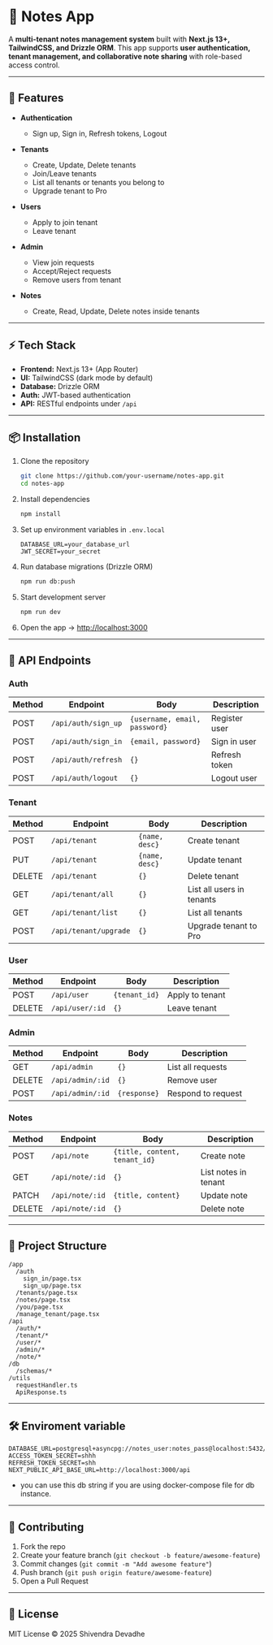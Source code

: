 # 📒 Notes App

A **multi-tenant notes management system** built with **Next.js 13+, TailwindCSS, and Drizzle ORM**.
This app supports **user authentication, tenant management, and collaborative note sharing** with role-based access control.

---

## 🚀 Features

* **Authentication**

  * Sign up, Sign in, Refresh tokens, Logout
* **Tenants**

  * Create, Update, Delete tenants
  * Join/Leave tenants
  * List all tenants or tenants you belong to
  * Upgrade tenant to Pro
* **Users**

  * Apply to join tenant
  * Leave tenant
* **Admin**

  * View join requests
  * Accept/Reject requests
  * Remove users from tenant
* **Notes**

  * Create, Read, Update, Delete notes inside tenants

---

## ⚡ Tech Stack

* **Frontend:** Next.js 13+ (App Router)
* **UI:** TailwindCSS (dark mode by default)
* **Database:** Drizzle ORM
* **Auth:** JWT-based authentication
* **API:** RESTful endpoints under `/api`

---

## 📦 Installation

1. Clone the repository

   ```bash
   git clone https://github.com/your-username/notes-app.git
   cd notes-app
   ```

2. Install dependencies

   ```bash
   npm install
   ```

3. Set up environment variables in `.env.local`

   ```env
   DATABASE_URL=your_database_url
   JWT_SECRET=your_secret
   ```

4. Run database migrations (Drizzle ORM)

   ```bash
   npm run db:push
   ```

5. Start development server

   ```bash
   npm run dev
   ```

6. Open the app → [http://localhost:3000](http://localhost:3000)

---

## 🔑 API Endpoints

### Auth

| Method | Endpoint            | Body                          | Description   |
| ------ | ------------------- | ----------------------------- | ------------- |
| POST   | `/api/auth/sign_up` | `{username, email, password}` | Register user |
| POST   | `/api/auth/sign_in` | `{email, password}`           | Sign in user  |
| POST   | `/api/auth/refresh` | `{}`                          | Refresh token |
| POST   | `/api/auth/logout`  | `{}`                          | Logout user   |

### Tenant

| Method | Endpoint              | Body           | Description               |
| ------ | --------------------- | -------------- | ------------------------- |
| POST   | `/api/tenant`         | `{name, desc}` | Create tenant             |
| PUT    | `/api/tenant`         | `{name, desc}` | Update tenant             |
| DELETE | `/api/tenant`         | `{}`           | Delete tenant             |
| GET    | `/api/tenant/all`     | `{}`           | List all users in tenants |
| GET    | `/api/tenant/list`    | `{}`           | List all tenants          |
| POST   | `/api/tenant/upgrade` | `{}`           | Upgrade tenant to Pro     |

### User

| Method | Endpoint        | Body          | Description     |
| ------ | --------------- | ------------- | --------------- |
| POST   | `/api/user`     | `{tenant_id}` | Apply to tenant |
| DELETE | `/api/user/:id` | `{}`          | Leave tenant    |

### Admin

| Method | Endpoint         | Body         | Description        |
| ------ | ---------------- | ------------ | ------------------ |
| GET    | `/api/admin`     | `{}`         | List all requests  |
| DELETE | `/api/admin/:id` | `{}`         | Remove user        |
| POST   | `/api/admin/:id` | `{response}` | Respond to request |

### Notes

| Method | Endpoint        | Body                          | Description          |
| ------ | --------------- | ----------------------------- | -------------------- |
| POST   | `/api/note`     | `{title, content, tenant_id}` | Create note          |
| GET    | `/api/note/:id` | `{}`                          | List notes in tenant |
| PATCH  | `/api/note/:id` | `{title, content}`            | Update note          |
| DELETE | `/api/note/:id` | `{}`                          | Delete note          |

---

## 📂 Project Structure

```
/app
  /auth
    sign_in/page.tsx
    sign_up/page.tsx
  /tenants/page.tsx
  /notes/page.tsx
  /you/page.tsx
  /manage_tenant/page.tsx
/api
  /auth/*
  /tenant/*
  /user/*
  /admin/*
  /note/*
/db
  /schemas/*
/utils
  requestHandler.ts
  ApiResponse.ts
```

---

## 🛠️ Enviroment variable

```
DATABASE_URL=postgresql+asyncpg://notes_user:notes_pass@localhost:5432/notes_db
ACCESS_TOKEN_SECRET=shhh
REFRESH_TOKEN_SECRET=shh
NEXT_PUBLIC_API_BASE_URL=http://localhost:3000/api
```

- you can use this db string if you are using docker-compose file for db instance.
---

## 🤝 Contributing

1. Fork the repo
2. Create your feature branch (`git checkout -b feature/awesome-feature`)
3. Commit changes (`git commit -m "Add awesome feature"`)
4. Push branch (`git push origin feature/awesome-feature`)
5. Open a Pull Request

---

## 📜 License

MIT License © 2025 Shivendra Devadhe
